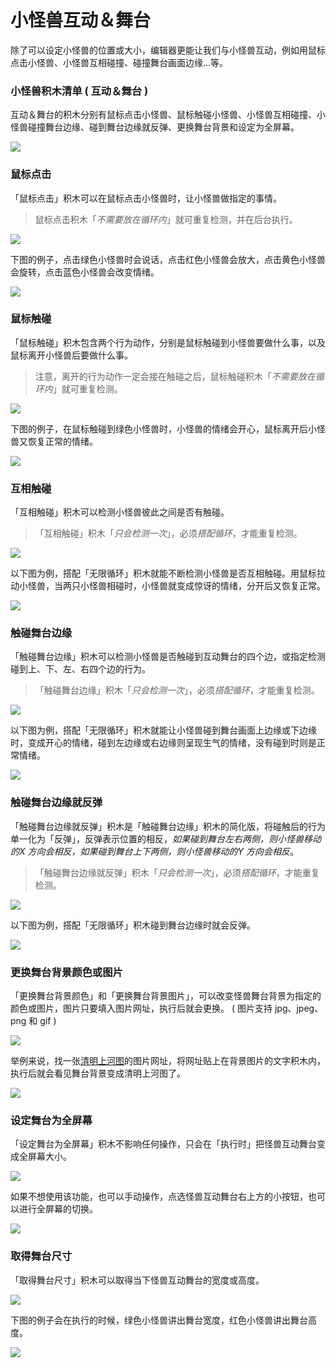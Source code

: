 # 小怪兽互动＆舞台

除了可以设定小怪兽的位置或大小，编辑器更能让我们与小怪兽互动，例如用鼠标点击小怪兽、小怪兽互相碰撞、碰撞舞台画面边缘...等。

### 小怪兽积木清单 ( 互动＆舞台 )

互动＆舞台的积木分别有鼠标点击小怪兽、鼠标触碰小怪兽、小怪兽互相碰撞、小怪兽碰撞舞台边缘、碰到舞台边缘就反弹、更换舞台背景和设定为全屏幕。

![](../../../assets/webduino/education_edition/monster/event/event-01.png)

### 鼠标点击

「鼠标点击」积木可以在鼠标点击小怪兽时，让小怪兽做指定的事情。

> 鼠标点击积木「*不需要放在循环内*」就可重复检测，并在后台执行。

![](../../../assets/webduino/education_edition/monster/event/upload_bd5d493660fdf95650cfd71875b09f68.png)

下图的例子，点击绿色小怪兽时会说话，点击红色小怪兽会放大，点击黄色小怪兽会旋转，点击蓝色小怪兽会改变情绪。

![](../../../assets/webduino/education_edition/monster/event/event-03.gif)

### 鼠标触碰

「鼠标触碰」积木包含两个行为动作，分别是鼠标触碰到小怪兽要做什么事，以及鼠标离开小怪兽后要做什么事。

> 注意，离开的行为动作一定会接在触碰之后，鼠标触碰积木「*不需要放在循环内*」就可重复检测。

![](../../../assets/webduino/education_edition/monster/event/upload_6eee2e14f316f79216ef294e531284c1.png)

下图的例子，在鼠标触碰到绿色小怪兽时，小怪兽的情绪会开心，鼠标离开后小怪兽又恢复正常的情绪。

![](../../../assets/webduino/education_edition/monster/event/upload_bd4c4a7f42b86231ee1d30f7da6d1681.gif)

### 互相触碰

「互相触碰」积木可以检测小怪兽彼此之间是否有触碰。

>「互相触碰」积木「*只会检测一次*」，必须*搭配循环*，才能重复检测。

![](../../../assets/webduino/education_edition/monster/event/upload_eab6bd21822786b42a47fe7afd4e3edc.png)

以下图为例，搭配「无限循环」积木就能不断检测小怪兽是否互相触碰。用鼠标拉动小怪兽，当两只小怪兽相碰时，小怪兽就变成惊讶的情绪，分开后又恢复正常。

![](../../../assets/webduino/education_edition/monster/event/event-07.gif)

### 触碰舞台边缘

「触碰舞台边缘」积木可以检测小怪兽是否触碰到互动舞台的四个边，或指定检测碰到上、下、左、右四个边的行为。

>「触碰舞台边缘」积木「*只会检测一次*」，必须*搭配循环*，才能重复检测。

![](../../../assets/webduino/education_edition/monster/event/upload_d046836899bee6928e3cb4e801b7c6a2.png)

以下图为例，搭配「无限循环」积木就能让小怪兽碰到舞台画面上边缘或下边缘时，变成开心的情绪，碰到左边缘或右边缘则呈现生气的情绪，没有碰到时则是正常情绪。

![](../../../assets/webduino/education_edition/monster/event/event-09.gif)

### 触碰舞台边缘就反弹

「触碰舞台边缘就反弹」积木是「触碰舞台边缘」积木的简化版，将碰触后的行为单一化为「反弹」，反弹表示位置的相反，*如果碰到舞台左右两侧，则小怪兽移动的X 方向会相反，如果碰到舞台上下两侧，则小怪兽移动的Y 方向会相反*。

>「触碰舞台边缘就反弹」积木「*只会检测一次*」，必须*搭配循环*，才能重复检测。

![](../../../assets/webduino/education_edition/monster/event/upload_9cc804bee48cd25db97ef0415aa5de8d.png)

以下图为例，搭配「无限循环」积木碰到舞台边缘时就会反弹。

![](../../../assets/webduino/education_edition/monster/event/upload_2054073407edffc93259cee64ea8d559.gif)

### 更换舞台背景颜色或图片

「更换舞台背景颜色」和「更换舞台背景图片」，可以改变怪兽舞台背景为指定的颜色或图片，图片只要填入图片网址，执行后就会更换。 ( 图片支持 jpg、jpeg、png 和 gif )

![](../../../assets/webduino/education_edition/monster/event/upload_a0ffebb197b6a1b7e624df95575db57e.png)

举例来说，找一张[清明上河图](https://theme.npm.edu.tw/opendata/att/collectionPic/04015934/17024347.jpg#_blank)的图片网址，将网址贴上在背景图片的文字积木内，执行后就会看见舞台背景变成清明上河图了。

![](../../../assets/webduino/education_edition/monster/event/upload_0a5192dcef98295928291f37dc3aa941.png)

### 设定舞台为全屏幕

「设定舞台为全屏幕」积木不影响任何操作，只会在「执行时」把怪兽互动舞台变成全屏幕大小。

![](../../../assets/webduino/education_edition/monster/event/upload_c7f81fc1821ae721f0a1ae538cf657d7.png)

如果不想使用该功能，也可以手动操作，点选怪兽互动舞台右上方的小按钮，也可以进行全屏幕的切换。

![](../../../assets/webduino/education_edition/monster/event/event-15.jpg)

### 取得舞台尺寸

「取得舞台尺寸」积木可以取得当下怪兽互动舞台的宽度或高度。

![](../../../assets/webduino/education_edition/monster/event/upload_3f0c3896ee92a0b281e3cb96344ac1f5.png)

下图的例子会在执行的时候，绿色小怪兽讲出舞台宽度，红色小怪兽讲出舞台高度。

![](../../../assets/webduino/education_edition/monster/event/upload_990e0968794979db21161874e12d667e.png)
